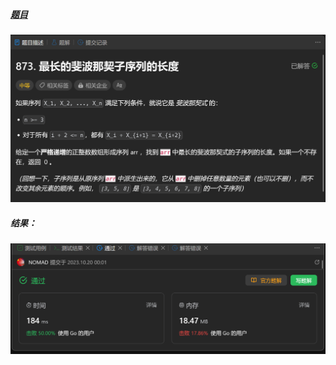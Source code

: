 ##### [题目](https://leetcode.cn/problems/length-of-longest-fibonacci-subsequence/description/)
![pic](img.png)
##### 结果：
![pic](result.png)